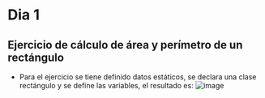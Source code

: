 # Dia 1

## Ejercicio de cálculo de área y perímetro de un rectángulo

* Para el ejercicio se tiene definido datos estáticos, se declara una clase rectángulo y se define las variables, el resultado es:
![image](https://user-images.githubusercontent.com/32286691/72670486-b0ac9700-3a35-11ea-8904-eaa1696ed18c.png)